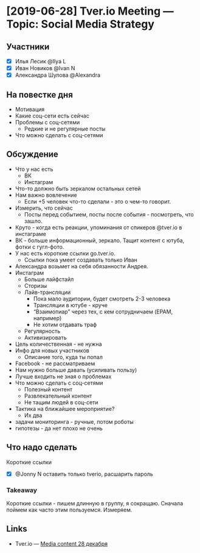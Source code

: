 # [2019-06-28] Tver.io Meeting — Topic: Social Media Strategy

## Участники

* [x] Илья Лесик @Ilya L
* [x] Иван Новиков @Ivan N
* [x] Александра Шулова @Alexandra

## На повестке дня

* Мотивация
* Какие соц-сети есть сейчас
* Проблемы с соц-сетями
  + Редкие и не регулярные посты
* Что можно сделать с соц-сетями

## Обсуждение

* Что у нас есть
  + ВК
  + Инстаграм
* Что-то должно быть зеркалом остальных сетей
* Нам важно вовлечение
  + Если +5 человек что-то сделали - это о чем-то говорит.
* Измерить, что сейчас
  + Посты перед событием, посты после события - посмотреть, что зашло.
* Круто - когда есть реакции, упоминания от спикеров @tver.io в инстаграме
* ВК - больше информационный, зеркало. Тащит контент с ютуба, фотки с гугл-фото.
* У нас есть короткие ссылки go.tver.io.
  + Ссылки пока умеет создавать только Иван
* Александра возьмет на себя обязанности Андрея.
* Инстаграм
  + Больше лайфстайл
  + Сторизы
  + Лайв-трансляции
    - Пока мало аудитории, будет смотреть 2-3 человека
    - Трансляции в ютубе - круче
    - “Взаимопиар” через тех, с кем сотрудничаем (EPAM, например)
    - Не хотим отдавать траф
  + Регулярность
  + Активизировать
* Цель количественная - не нужна
* Инфо для новых участников
  + Описание того, куда ты попал
* Facebook - не рассматриваем
* Нам нужно больше давать (усиливать пользу)
* Лучше входить не зная о проблемах
* Что можно сделать с соц-сетями
  + Полезный контент
  + Развлекательный контент
  + Не тащим людей в соц-сети
* Тактика на ближайшее мероприятие?
  + Их два
* задачи мониторинга - ручные, потом роботы
* гипотезы - да нет плохо не очень

## Что надо сделать

Короткие ссылки

* [x] @Jonny N оставить только tverio, расшарить пароль

### Takeaway

Короткие ссылки - пишем длинную в группу, я сокращаю.
Сначала поймем как часто этим пользуемся. Измеряем.

## Links

* Tver.io — [Media content 28 декабря](https://docs.google.com/document/d/1HS3HVbGYd_8LjmNOxJimdxoba_362KCFu75z2sZNwas/edit)
